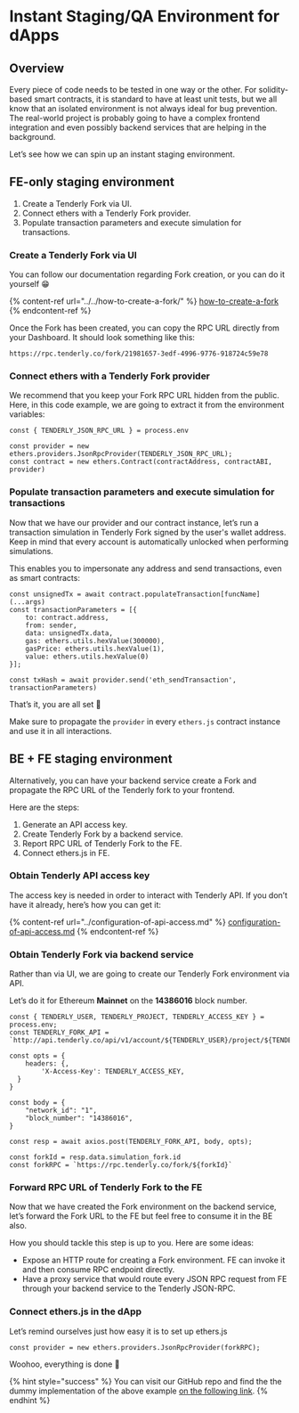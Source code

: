 # Instant Staging/QA Environment for dApps

## Overview

Every piece of code needs to be tested in one way or the other. For solidity-based smart contracts, it is standard to have at least unit tests, but we all know that an isolated environment is not always ideal for bug prevention. The real-world project is probably going to have a complex frontend integration and even possibly backend services that are helping in the background.

Let’s see how we can spin up an instant staging environment.

## FE-only staging environment

1. Create a Tenderly Fork via UI.
2. Connect ethers with a Tenderly Fork provider.
3. Populate transaction parameters and execute simulation for transactions.

### Create a Tenderly Fork via UI

You can follow our documentation regarding Fork creation, or you can do it yourself 😁

{% content-ref url="../../how-to-create-a-fork/" %}
[how-to-create-a-fork](../../how-to-create-a-fork/)
{% endcontent-ref %}

Once the Fork has been created, you can copy the RPC URL directly from your Dashboard. It should look something like this:&#x20;

`https://rpc.tenderly.co/fork/21981657-3edf-4996-9776-918724c59e78`

### Connect ethers with a Tenderly Fork provider

We recommend that you keep your Fork RPC URL hidden from the public. Here, in this code example, we are going to extract it from the environment variables:

```tsx
const {	TENDERLY_JSON_RPC_URL } = process.env

const provider = new ethers.providers.JsonRpcProvider(TENDERLY_JSON_RPC_URL);
const contract = new ethers.Contract(contractAddress, contractABI, provider)
```

### Populate transaction parameters and execute simulation for transactions

Now that we have our provider and our contract instance, let’s run a transaction simulation in Tenderly Fork signed by the user's wallet address. Keep in mind that every account is automatically unlocked when performing simulations.&#x20;

This enables you to impersonate any address and send transactions, even as smart contracts:

```tsx
const unsignedTx = await contract.populateTransaction[funcName](...args)
const transactionParameters = [{
    to: contract.address,
    from: sender,
    data: unsignedTx.data,
    gas: ethers.utils.hexValue(300000),
    gasPrice: ethers.utils.hexValue(1),
    value: ethers.utils.hexValue(0)
}];

const txHash = await provider.send('eth_sendTransaction', transactionParameters)
```

That’s it, you are all set 🎉

Make sure to propagate the `provider` in every `ethers.js` contract instance and use it in all interactions.

## BE + FE staging environment

Alternatively, you can have your backend service create a Fork and propagate the RPC URL of the Tenderly fork to your frontend.

Here are the steps:

1. Generate an API access key.
2. Create Tenderly Fork by a backend service.
3. Report RPC URL of Tenderly Fork to the FE.
4. Connect ethers.js in FE.

### Obtain Tenderly API access key

The access key is needed in order to interact with Tenderly API. If you don’t have it already, here’s how you can get it:

{% content-ref url="../configuration-of-api-access.md" %}
[configuration-of-api-access.md](../configuration-of-api-access.md)
{% endcontent-ref %}

### Obtain Tenderly Fork via backend service

Rather than via UI, we are going to create our Tenderly Fork environment via API.

Let’s do it for Ethereum **Mainnet** on the **14386016** block number.

```tsx
const { TENDERLY_USER, TENDERLY_PROJECT, TENDERLY_ACCESS_KEY } = process.env;
const TENDERLY_FORK_API = `http://api.tenderly.co/api/v1/account/${TENDERLY_USER}/project/${TENDERLY_PROJECT}/fork`;

const opts = {
    headers: {,
        'X-Access-Key': TENDERLY_ACCESS_KEY,
  }
}

const body = {
    "network_id": "1",
    "block_number": "14386016",
}

const resp = await axios.post(TENDERLY_FORK_API, body, opts);

const forkId = resp.data.simulation_fork.id
const forkRPC = `https://rpc.tenderly.co/fork/${forkId}`
```

### Forward RPC URL of Tenderly Fork to the FE

Now that we have created the Fork environment on the backend service, let’s forward the Fork URL to the FE but feel free to consume it in the BE also.

How you should tackle this step is up to you. Here are some ideas:

* Expose an HTTP route for creating a Fork environment. FE can invoke it and then consume RPC endpoint directly.
* Have a proxy service that would route every JSON RPC request from FE through your backend service to the Tenderly JSON-RPC.

### Connect ethers.js in the dApp

Let’s remind ourselves just how easy it is to set up ethers.js

```tsx
const provider = new ethers.providers.JsonRpcProvider(forkRPC);
```

Woohoo, everything is done 🎉

{% hint style="success" %}
You can visit our GitHub repo and find the the dummy implementation of the above example [on the following link](https://github.com/Tenderly/integration-samples/tree/main/staging-enviroment-for-dapps).
{% endhint %}
